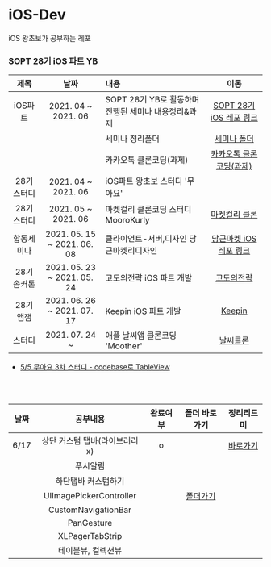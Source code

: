 # iOS-Dev

iOS 왕초보가 공부하는 레포


### SOPT 28기 iOS 파트 YB
|제목|날짜|내용|이동|
|:--:|:--:|:--|:--:|
|iOS파트|2021. 04 ~ 2021. 06|SOPT 28기 YB로 활동하며 진행된 세미나 내용정리&과제|[SOPT 28기 iOS 레포 링크](https://github.com/28th-BE-SOPT-iOS-Part/KimHyeSoo)|
|||세미나 정리폴더|[세미나 폴더](https://github.com/28th-BE-SOPT-iOS-Part/KimHyeSoo/tree/main/Seminar)|
|||카카오톡 클론코딩(과제)|[카카오톡 클론코딩(과제)](https://github.com/28th-BE-SOPT-iOS-Part/KimHyeSoo/tree/main/KakaoTalk-Clone)|
|28기 스터디|2021. 04 ~ 2021. 06|iOS파트 왕초보 스터디 '무아요'||
|28기 스터디|2021. 05 ~ 2021. 06|마켓컬리 클론코딩 스터디 MooroKurly|[마켓컬리 클론](https://github.com/MooroKurly/MooroKurly_KimHyeSu)|
|합동세미나|2021. 05. 15 ~ 2021. 06. 08|클라이언트-서버,디자인 당근마켓리디자인|[당근마켓 iOS 레포 링크](https://github.com/Be-Daangn/Be-Daangn-iOS)|
|28기 솝커톤|2021. 05. 23 ~ 2021. 05. 24|고도의전략 iOS 파트 개발|[고도의전략](https://github.com/28th-SOPKATON/SOPKATON-iOS)|
|28기 앱잼|2021. 06. 26 ~ 2021. 07. 17|Keepin iOS 파트 개발|[Keepin](https://github.com/TeamKeepin/Keepin-iOS)|
|스터디|2021. 07. 24 ~|애플 날씨앱 클론코딩 'Moother'|[날씨클론](https://github.com/HowIsTheMootherToday/Moother_KimHyeSu)|

- [5/5 무아요 3차 스터디 - codebase로 TableView](https://github.com/hyesuuou/iOS-Dev/tree/main/TableView_CodeBase%202)

<br><br>




|날짜|공부내용|완료여부|폴더 바로가기|정리리드미|
|:---:|:---------------:|:-------------:|:-:|:-:|
|6/17|상단 커스텀 탭바(라이브러리x)|o||[바로가기](https://www.notion.so/Custom-Tabbar-48f620ba17cb41d3a455180d37c2d6c7)|
||푸시알림|||
||하단탭바 커스텀하기|||
||UIImagePickerController||[폴더가기](https://github.com/hyesuuou/iOS-Dev/tree/main/ImagePickerPrac)||
||CustomNavigationBar|||
||PanGesture|||
||XLPagerTabStrip|||
||테이블뷰, 컬렉션뷰|||
